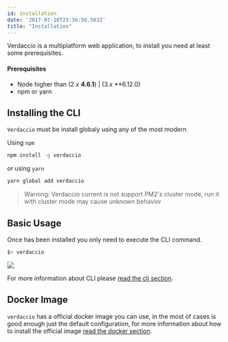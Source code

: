 ```yaml
---
id: installation
date: '2017-07-10T23:36:56.503Z'
title: "Installation"
---
```


Verdaccio is a multiplatform web application, to install you need at least some prerequisites.

#### Prerequisites

* Node higher than (2.x **4.6.1**) | (3.x **6.12.0)
* npm or yarn

## Installing the CLI

`Verdaccio` must be install globaly using any of the most modern

Using `npm`

```bash
npm install -g verdaccio

```
or using `yarn`

```bash
yarn global add verdaccio

```

> Warning: Verdaccio current is not support PM2's cluster mode, run it with cluster mode may cause unknown behavior

## Basic Usage

Once has been installed you only need to execute the CLI command.

```bash
$> verdaccio
```

![](https://cdn-images-1.medium.com/max/720/1*jDHnZ7_68u5s1lFK2cygnA.gif)

For more information about CLI please [read the cli section](cli.md).

## Docker Image

`verdaccio` has a official docker image you can use, in the most of cases is good enough just the default configuration, for more information about how to install the official image [read the docker section](docker.md).
